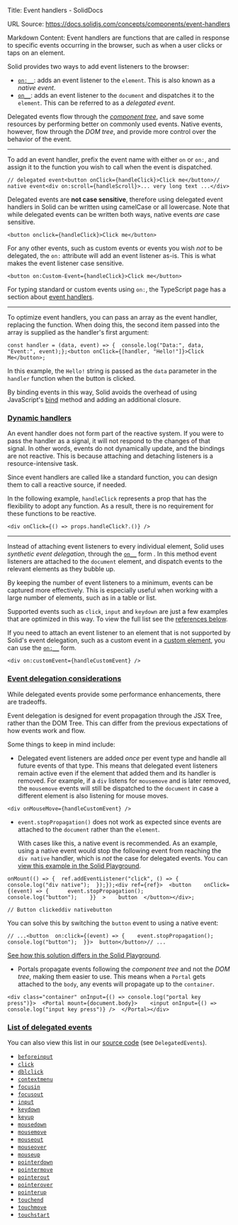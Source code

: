 Title: Event handlers - SolidDocs

URL Source: https://docs.solidjs.com/concepts/components/event-handlers

Markdown Content:
Event handlers are functions that are called in response to specific events occurring in the browser, such as when a user clicks or taps on an element.

Solid provides two ways to add event listeners to the browser:

*   [`on:__`](https://docs.solidjs.com/reference/jsx-attributes/on-and-oncapture): adds an event listener to the `element`. This is also known as a _native event_.
*   [`on__`](https://docs.solidjs.com/reference/jsx-attributes/on_): adds an event listener to the `document` and dispatches it to the `element`. This can be referred to as a _delegated event_.

Delegated events flow through the [_component tree_](https://docs.solidjs.com/concepts/components/basics#component-trees), and save some resources by performing better on commonly used events. Native events, however, flow through the _DOM tree_, and provide more control over the behavior of the event.

* * *

To add an event handler, prefix the event name with either `on` or `on:`, and assign it to the function you wish to call when the event is dispatched.

```
// delegated event<button onClick={handleClick}>Click me</button>// native event<div on:scroll={handleScroll}>... very long text ...</div>
```

Delegated events are **not case sensitive**, therefore using delegated event handlers in Solid can be written using camelCase or all lowercase. Note that while delegated events can be written both ways, native events _are_ case sensitive.

```
<button onclick={handleClick}>Click me</button>
```

For any other events, such as custom events or events you wish _not_ to be delegated, the `on:` attribute will add an event listener as-is. This is what makes the event listener case sensitive.

```
<button on:Custom-Event={handleClick}>Click me</button>
```

For typing standard or custom events using `on:`, the TypeScript page has a section about [event handlers](https://docs.solidjs.com/configuration/typescript#event-handling).

* * *

To optimize event handlers, you can pass an array as the event handler, replacing the function. When doing this, the second item passed into the array is supplied as the handler's first argument:

```
const handler = (data, event) => {  console.log("Data:", data, "Event:", event);};<button onClick={[handler, "Hello!"]}>Click Me</button>;
```

In this example, the `Hello!` string is passed as the `data` parameter in the `handler` function when the button is clicked.

By binding events in this way, Solid avoids the overhead of using JavaScript's [bind](https://developer.mozilla.org/en-US/docs/Web/JavaScript/Reference/Global_objects/Function/bind) method and adding an additional closure.

### [Dynamic handlers](https://docs.solidjs.com/concepts/components/event-handlers#dynamic-handlers)

An event handler does not form part of the reactive system. If you were to pass the handler as a signal, it will not respond to the changes of that signal. In other words, events do not dynamically update, and the bindings are not reactive. This is because attaching and detaching listeners is a resource-intensive task.

Since event handlers are called like a standard function, you can design them to call a reactive source, if needed.

In the following example, `handleClick` represents a prop that has the flexibility to adopt any function. As a result, there is no requirement for these functions to be reactive.

```
<div onClick={() => props.handleClick?.()} />
```

* * *

Instead of attaching event listeners to every individual element, Solid uses _synthetic event delegation_, through the [`on__`](https://docs.solidjs.com/reference/jsx-attributes/on_) form . In this method event listeners are attached to the `document` element, and dispatch events to the relevant elements as they bubble up.

By keeping the number of event listeners to a minimum, events can be captured more effectively. This is especially useful when working with a large number of elements, such as in a table or list.

Supported events such as `click`, `input` and `keydown` are just a few examples that are optimized in this way. To view the full list see the [references below](https://docs.solidjs.com/concepts/components/event-handlers#list-of-delegated-events).

If you need to attach an event listener to an element that is not supported by Solid's event delegation, such as a custom event in a [custom element](https://developer.mozilla.org/en-US/docs/Web/API/Web_components/Using_custom_elements), you can use the [`on:__`](https://docs.solidjs.com/reference/jsx-attributes/on-and-oncapture) form.

```
<div on:customEvent={handleCustomEvent} />
```

### [Event delegation considerations](https://docs.solidjs.com/concepts/components/event-handlers#event-delegation-considerations)

While delegated events provide some performance enhancements, there are tradeoffs.

Event delegation is designed for event propagation through the JSX Tree, rather than the DOM Tree. This can differ from the previous expectations of how events work and flow.

Some things to keep in mind include:

*   Delegated event listeners are added _once_ per event type and handle all future events of that type. This means that delegated event listeners remain active even if the element that added them and its handler is removed. For example, if a `div` listens for `mousemove` and is later removed, the `mousemove` events will still be dispatched to the `document` in case a different element is also listening for mouse moves.

```
<div onMouseMove={handleCustomEvent} />
```

*   `event.stopPropagation()` does not work as expected since events are attached to the `document` rather than the `element`.
    
    With cases like this, a native event is recommended. As an example, using a native event would stop the following event from reaching the `div native` handler, which is _not_ the case for delegated events. You can [view this example in the Solid Playground](https://playground.solidjs.com/anonymous/c5346f84-01e4-4080-8ace-4443ffd0bb10).
    

```
onMount(() => {  ref.addEventListener("click", () => {    console.log("div native");  });});<div ref={ref}>  <button    onClick={(event) => {      event.stopPropagation();      console.log("button");    }}  >    button  </button></div>;
```

```
// Button clickeddiv nativebutton
```

You can solve this by switching the `button` event to using a native event:

```
// ...<button  on:click={(event) => {    event.stopPropagation();    console.log("button");  }}>  button</button>// ...
```

[See how this solution differs in the Solid Playground](https://playground.solidjs.com/anonymous/9e2deddc-2e83-4ac2-8ee0-49c7c3a45d11).

*   Portals propagate events following the _component tree_ and not the _DOM tree_, making them easier to use. This means when a `Portal` gets attached to the `body`, any events will propagate up to the `container`.

```
<div class="container" onInput={() => console.log("portal key press")}>  <Portal mount={document.body}>    <input onInput={() => console.log("input key press")} />  </Portal></div>
```

### [List of delegated events](https://docs.solidjs.com/concepts/components/event-handlers#list-of-delegated-events)

You can also view this list in our [source code](https://github.com/ryansolid/dom-expressions/blob/main/packages/dom-expressions/src/constants.js) (see `DelegatedEvents`).

*   [`beforeinput`](https://developer.mozilla.org/en-US/docs/Web/API/Element/beforeinput_event)
*   [`click`](https://developer.mozilla.org/en-US/docs/Web/API/HTMLElement/click)
*   [`dblclick`](https://developer.mozilla.org/en-US/docs/Web/API/Element/dblclick_event)
*   [`contextmenu`](https://developer.mozilla.org/en-US/docs/Web/API/Element/contextmenu_event)
*   [`focusin`](https://developer.mozilla.org/en-US/docs/Web/API/Element/focusin_event)
*   [`focusout`](https://developer.mozilla.org/en-US/docs/Web/API/Element/focusout_event)
*   [`input`](https://developer.mozilla.org/en-US/docs/Web/API/Element/input_event)
*   [`keydown`](https://developer.mozilla.org/en-US/docs/Web/API/Element/keydown_event)
*   [`keyup`](https://developer.mozilla.org/en-US/docs/Web/API/Element/keyup_event)
*   [`mousedown`](https://developer.mozilla.org/en-US/docs/Web/API/Element/mousedown_event)
*   [`mousemove`](https://developer.mozilla.org/en-US/docs/Web/API/Element/mousemove_event)
*   [`mouseout`](https://developer.mozilla.org/en-US/docs/Web/API/Element/mouseout_event)
*   [`mouseover`](https://developer.mozilla.org/en-US/docs/Web/API/Element/mouseover_event)
*   [`mouseup`](https://developer.mozilla.org/en-US/docs/Web/API/Element/mouseup_event)
*   [`pointerdown`](https://developer.mozilla.org/en-US/docs/Web/API/Element/pointerdown_event)
*   [`pointermove`](https://developer.mozilla.org/en-US/docs/Web/API/Element/pointermove_event)
*   [`pointerout`](https://developer.mozilla.org/en-US/docs/Web/API/Element/pointerout_event)
*   [`pointerover`](https://developer.mozilla.org/en-US/docs/Web/API/Element/pointerover_event)
*   [`pointerup`](https://developer.mozilla.org/en-US/docs/Web/API/Element/pointerup_event)
*   [`touchend`](https://developer.mozilla.org/en-US/docs/Web/API/Element/touchend_event)
*   [`touchmove`](https://developer.mozilla.org/en-US/docs/Web/API/Element/touchmove_event)
*   [`touchstart`](https://developer.mozilla.org/en-US/docs/Web/API/Element/touchstart_event)
